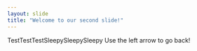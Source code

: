 ```yaml
---
layout: slide
title: "Welcome to our second slide!"
---
```

TestTestTestSleepySleepySleepy
Use the left arrow to go back!
